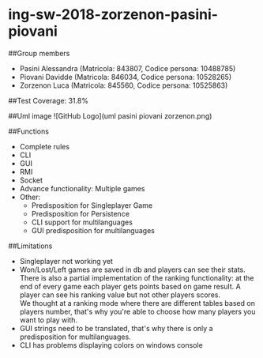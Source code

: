 # ing-sw-2018-zorzenon-pasini-piovani

##Group members
* Pasini Alessandra (Matricola: 843807, Codice persona: 10488785) 
* Piovani Davidde (Matricola: 846034, Codice persona: 10528265) 
* Zorzenon Luca (Matricola: 845560, Codice persona: 10525863)

##Test Coverage: 31.8%

##Uml image
![GitHub Logo](uml pasini piovani zorzenon.png)

##Functions
* Complete rules
* CLI
* GUI
* RMI
* Socket
* Advance functionality: Multiple games
* Other:
    * Predisposition for Singleplayer Game
    * Predisposition for Persistence
    * CLI support for multilanguages
    * GUI predisposition for multilanguages

##Limitations
* Singleplayer not working yet
* Won/Lost/Left games are saved in db and players can see their stats. There is also a partial implementation of the ranking functionality: at the end of every game each player gets points based on game result. A player can see his ranking value but not other players scores. <br>
We thought at a ranking mode where there are different tables based on players number, that's why you're able to choose how many players you want to play with.
* GUI strings need to be translated, that's why there is only a predisposition for multilanguages.
* CLI has problems displaying colors on windows console